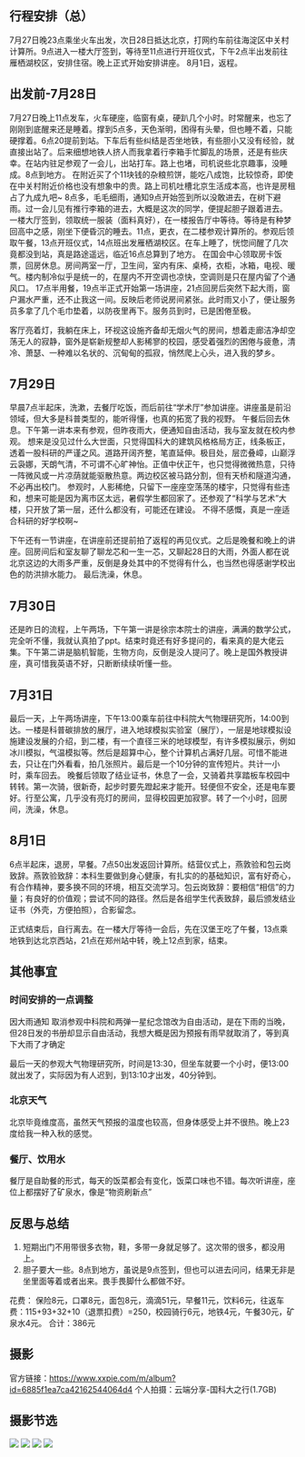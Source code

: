 <div style="display:none;" class="author">
{
    "title": "国科大暑期班-北京五日游",
    "date" : "2025-07-27",
    "weather" : "sunny",
    "description": "心情大概像是朝圣吧",
    "tag" : ["生活","旅行"]
}
</div>

## 行程安排（总）
7月27日晚23点乘坐火车出发，次日28日抵达北京，打网约车前往海淀区中关村计算所。9点进入一楼大厅签到，等待至11点进行开班仪式，下午2点半出发前往雁栖湖校区，安排住宿。晚上正式开始安排讲座。
8月1日，返程。

## 出发前-7月28日
7月27日晚上11点发车，火车硬座，临窗有桌，硬趴几个小时。时常醒来，也忘了刚刚到底醒来还是睡着。撑到5点多，天色渐明，困得有头晕，但也睡不着，只能硬撑着。6点20提前到站。下车后有些纠结是否坐地铁，有些胆小又没有经验，就直接出站了。后来细想地铁人挤人而我拿着行李箱手忙脚乱的场景，还是有些庆幸。在站内驻足参观了一会儿，出站打车。路上也堵，司机说些北京趣事，没睡成。8点到地方。
在附近买了个11块钱的杂粮煎饼，能吃八成饱，比较惊奇，即使在中关村附近价格也没有想象中的贵。路上司机吐槽北京生活成本高，也许是房租占了九成九吧~
8点多，毛毛细雨，通知9点开始签到所以没敢进去，在树下避雨。过一会儿见有推行李箱的进去，大概是这次的同学，便提起胆子跟着进去。
一楼大厅签到，领取统一服装（面料真好），在一楼报告厅中等待。等待是有种梦回高中之感，刚坐下便昏沉的睡去。11点，更衣，在二楼参观计算所的。参观后领取午餐，13点开班仪式，14点班出发雁栖湖校区。在车上睡了，恍惚间醒了几次竟都没到站，真是路途遥远，临近16点总算到了地方。
在国会中心领取房卡饭票，回房休息。房间两室一厅，卫生间，室内有床、桌椅，衣柜，冰箱，电视、暖气。楼内制冷似乎是统一的，在屋内不开空调也凉快，空调则是只在屋内留了个通风口。
17点半用餐，19点半正式开始第一场讲座，21点回房后突然下起大雨，窗户漏水严重，还不止我这一间。反映后老师说房间紧张。此时雨又小了，便让服务员多拿了几个毛巾垫着，以防夜里再下。服务员到时，已是困倦至极。

客厅亮着灯，我躺在床上，环视这设施齐备却无烟火气的房间，想着走廊洁净却空荡无人的寂静，窗外是崭新规整却人影稀寥的校园，感受着强烈的困倦与疲惫，清冷、萧瑟、一种难以名状的、沉甸甸的孤寂，悄然爬上心头，进入我的梦乡。

## 7月29日
早晨7点半起床，洗漱，去餐厅吃饭，而后前往“学术厅”参加讲座。讲座虽是前沿领域，但大多是科普类型的，能听得懂，也真的拓宽了我的视野。
午餐后回去休息。下午第一讲本来有参观，但昨夜雨大，便通知自由活动，我与室友就在校内参观。
想来是没见过什么大世面，只觉得国科大的建筑风格格局方正，线条板正，透着一股科研的严谨之风。道路开阔齐整，笔直延伸。极目处，层峦叠嶂，山巅浮云袅娜，天朗气清，不可谓不心旷神怡。正值中伏正午，也只觉得微微热意，只待一阵微风或一片凉荫就能驱散热意。两边校区被马路分割，但有天桥和隧道沟通，不必再出校门。
参观时，人影稀绝，只留下一座座空荡荡的楼宇，只觉得有些违和，想来可能是因为离市区太远，暑假学生都回家了。还参观了“科学与艺术”大楼，只开放了第一层，还什么都没有，可能还在建设。
不得不感慨，真是一座适合科研的好学校啊~

下午还有一节讲座，在讲座前还提前拍了返程的再见仪式。之后是晚餐和晚上的讲座。回房间后和室友聊了聊龙芯和一生一芯，又聊起28日的大雨，外面人都在说北京这边的大雨多严重，反倒是身处其中的不觉得有什么，也当然也得感谢学校出色的防洪排水能力。
最后洗澡，休息。

## 7月30日
还是昨日的流程，上午两场，下午第一讲是徐宗本院士的讲座，满满的数学公式，完全听不懂，我就认真拍了ppt。结束时竟还有好多提问的，看来真的是大佬云集。下午第二讲是脑机智能，生物方向，反倒是没人提问了。晚上是国外教授讲座，真可惜我英语不好，只断断续续听懂一些。

## 7月31日
最后一天，上午两场讲座，下午13:00乘车前往中科院大气物理研究所，14:00到达。一楼是科普碳排放的展厅，进入地球模拟实验室（展厅），一层是地球模拟设施建设发展的介绍，到二楼，有一个直径三米的地球模型，有许多模拟展示，例如冰川模拟，气温模拟等。然后是超算中心，整个计算机占满好几层。可惜不能进去，只让在门外看看，拍几张照片。最后是一个10分钟的宣传短片。共计一小时，乘车回去。
晚餐后领取了结业证书，休息了一会，又骑着共享踏板车校园中转转。第一次骑，很新奇，起步时要先蹬起来才能开。轻便但不安全，还是电车要好。行至公寓，几乎没有亮灯的房间，显得校园更加寂寥。转了一个小时，回房间，洗澡，休息。


## 8月1日
6点半起床，退房，早餐。7点50出发返回计算所。结营仪式上，燕敦验和包云岗致辞。燕敦验致辞：本科生要做到身心健康，有扎实的的基础知识，富有好奇心，有合作精神，要多换不同的环境，相互交流学习。包云岗致辞：要相信“相信”的力量；有良好的价值观；尝试不同的路径。然后是各组学生代表致辞，最后颁发结业证书（外壳，方便拍照），合影留念。

正式结束后，自行离去。在一楼大厅等待一会后，先在汉堡王吃了午餐，13点乘地铁到达北京西站，21点在郑州站中转，晚上12点到家，结束。




## 其他事宜
### 时间安排的一点调整
因大雨通知 取消参观中科院和两弹一星纪念馆改为自由活动，是在下雨的当晚，但28日发的书册却显示自由活动，我想大概是因为预报有雨早就取消了，等到真下大雨了才确定

最后一天的参观大气物理研究所，时间是13:30，但坐车就要一个小时，便13:00就出发了，实际因为有人迟到，到13:10才出发，40分钟到。

### 北京天气
北京毕竟维度高，虽然天气预报的温度也较高，但身体感受上并不很热。晚上23度给我一种入秋的感觉。

### 餐厅、饮用水
餐厅是自助餐的形式，每天的饭菜都会有变化，饭菜口味也不错。每次听讲座，座位上都摆好了矿泉水，像是“物资刷新点”




## 反思与总结
1. 短期出门不用带很多衣物，鞋，多带一身就足够了。这次带的很多，都没用上。
2. 胆子要大一些。8点到地方，虽说是9点签到，但也可以进去问问，结果无非是坐里面等着或者出来。畏手畏脚什么都做不好。

花费：
保险8元，口罩8元，面包8元，滴滴51元，早餐11元，饮料6元，往返车费：115+93+32+10（退票扣费）=250，校园骑行6元，地铁4元，午餐30元，矿泉水4元。
合计：386元


## 摄影
官方链接：https://www.xxpie.com/m/album?id=6885f1ea7ca42162544064d4
个人拍摄：<files file-id="3">云端分享-国科大之行</files>(1.7GB)

## 摄影节选

![](https://sns-na-i8.xhscdn.com/spectrum/1040g0k031km3our448005pgi0nb1om97q2ro2jg)
![](https://sns-na-i8.xhscdn.com/spectrum/1040g0k031km3our4480g5pgi0nb1om97js6j53o)
![](https://sns-na-i8.xhscdn.com/spectrum/1040g34o31km3pm9nig205pgi0nb1om97atm3bng)
![](https://sns-na-i8.xhscdn.com/spectrum/1040g34o31km3pm9nig2g5pgi0nb1om97skc0qpg)



